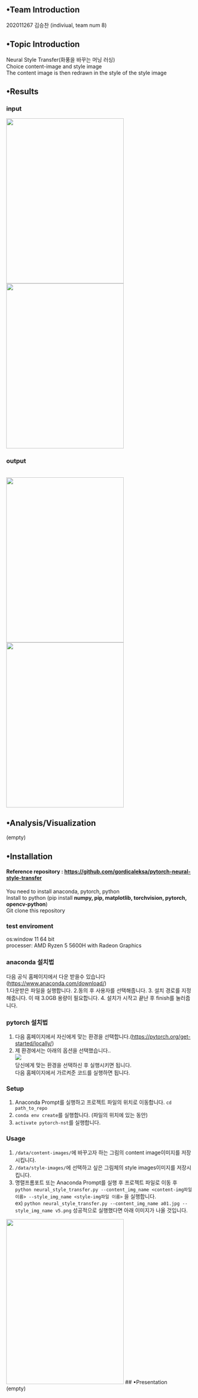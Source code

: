 ## •Team Introduction<br>
202011267 김승찬 (indiviual, team num 8)<br>
## •Topic Introduction<br>
Neural Style Transfer(화풍을 바꾸는 머닝 러싱)<br>
Choice content-image and style image<br>
The content image is then redrawn in the style of the style image
## •Results<br>

### input
<div class="image-container">
  <img src="/output/combined_a01_candy height 50~1200/a01.jpg" width="314" height="440" />
  <img src="/output/combined_a01_candy height 50~1200/candy.jpg" width="314" height="440" />
</div>

### output
<br>
<div class="image-container">
<img src="/output/combined_a01_candy height 50~1200/a01_candy_o_lbfgs_i_content_h_200_m_vgg19_cw_100000.0_sw_30000.0_tv_1.0.jpg" width="314" height="440" />
<img src="/output/combined_a01_candy height 50~1200/a01_candy_o_lbfgs_i_content_h_1200_m_vgg19_cw_100000.0_sw_30000.0_tv_1.0.jpg" width="314" height="440" />
 </div>


## •Analysis/Visualization <br>
(empty)<br>
## •Installation<br>
#### Reference repository : https://github.com/gordicaleksa/pytorch-neural-style-transfer<br>
You need to install anaconda, pytorch, python<br>
Install to python (pip install <b> numpy, pip, matplotlib, torchvision, pytorch, opencv-python</b>)<br>
Git clone this repository<br>

### test enviroment<br>
os:window 11 64 bit<br>
processer: AMD Ryzen 5 5600H with Radeon Graphics<br>

### anaconda 설치법
다음 공식 홈페이지에서 다운 받을수 있습니다 (https://www.anaconda.com/download/)<br>
1.다운받은 파일을 실행합니다.
2.동의 후 사용자를 선택해줍니다.
3. 설치 경로를 지정해줍니다. 이 때 3.0GB 용량이 필요합니다.
4. 설치가 시작고 끝난 후 finish를 눌러줍니다.

### pytorch 설치법
1. 다음 홈페이지에서 자신에게 맞는 환경을 선택합니다.(https://pytorch.org/get-started/locally/)
2. 제 환경에서는 아래의 옵션을 선택했습니다..<br> <img src="/output/pytorch.png"/><br>
당신에게 맞는 환경을 선택하신 후 실행시키면 됩니다.<br>
다음 홈페이지에서 가르켜준 코드를 실행하면 됩니다.<br>
  

### Setup
  1. Anaconda Prompt를 실행하고 프로젝트 파일의 위치로 이동합니다. `cd path_to_repo`
  2. `conda env create`를 실행합니다. (파일의 위치에 있는 동안)
  3. `activate pytorch-nst`를 실행합니다.
### Usage
  1. `/data/content-images/`에 바꾸고자 하는 그림의 content image이미지를 저장시킵니다.
  2. `/data/style-images/`에 선택하고 싶은 그림체의 style images이미지를 저장시킵니다.
  3. 명렬프롬포트 또는 Anaconda Prompt를 실행 후 프로젝트 파일로 이동 후  `python neural_style_transfer.py --content_img_name <content-img파일 이름> --style_img_name <style-img파일 이름>` 을 실행합니다.<br>
  ex) `python neural_style_transfer.py --content_img_name a01.jpg --style_img_name v5.png`
  성공적으로 실행했다면 아래 이미지가 나올 것입니다.
  <img src="/output/a01_v5_o_lbfgs_i_content_h_400_m_vgg19_cw_100000.0_sw_30000.0_tv_1.0.jpg" width="314" height="440" />
## •Presentation<br>
(empty)<br>
